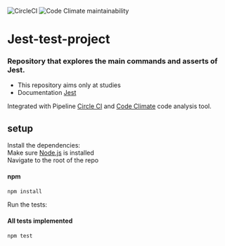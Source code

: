 ![CircleCI](https://img.shields.io/circleci/build/github/heziofernandes/jest-test-project)
![Code Climate maintainability](https://img.shields.io/codeclimate/maintainability/heziofernandes/jest-test-project)

# Jest-test-project

### Repository that explores the main commands and asserts of Jest.
* This repository aims only at studies
* Documentation [Jest](https://jestjs.io/)

Integrated with Pipeline [Circle CI](https://app.circleci.com/pipelines/github/heziofernandes/jest-test-project) and [Code Climate](https://codeclimate.com/github/heziofernandes/jest-test-project) code analysis tool.

## setup

Install the dependencies:<br/>
Make sure [Node.js](https://nodejs.org/) is installed <br/>
Navigate to the root of the repo <br/>
#### npm
```bash
npm install
```
Run the tests:
#### All tests implemented
```bash
npm test
```
